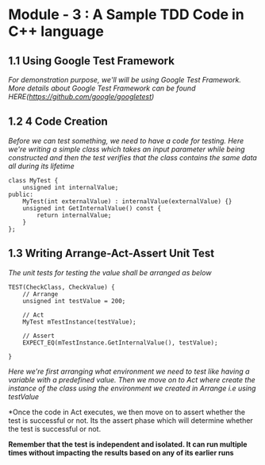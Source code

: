 # Module - 3 : A Sample TDD Code in C++ language

## 1.1 Using Google Test Framework
*For demonstration purpose, we'll will be using Google Test Framework. More details about Google Test Framework can be found HERE(https://github.com/google/googletest)*

## 1.2 4 Code Creation

*Before we can test something, we need to have a code for testing. Here we're writing a simple class which takes an input parameter while being constructed and then the test verifies that the class contains the same data all during its lifetime*

```
class MyTest {
	unsigned int internalValue;
public:
	MyTest(int externalValue) : internalValue(externalValue) {}
	unsigned int GetInternalValue() const {
		return internalValue;
	}
};

```
## 1.3 Writing Arrange-Act-Assert Unit Test

*The unit tests for testing the value shall be arranged as below*

```
TEST(CheckClass, CheckValue) {
	// Arrange
	unsigned int testValue = 200;

	// Act
	MyTest mTestInstance(testValue);

	// Assert
	EXPECT_EQ(mTestInstance.GetInternalValue(), testValue);

}

```
*Here we're first arranging what environment we need to test like having a variable with a predefined value. Then we move on to Act where create the instance of the class using the environment we created in Arrange i.e using testValue*

*Once the code in Act executes, we then move on to assert whether the test is successful or not. Its the assert phase which will determine whether the test is successful or not.

__Remember that the test is independent and isolated. It can run multiple times without impacting the results based on any of its earlier runs__
